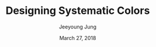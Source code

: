 ---
layout: post
date: March 27, 2018
title: Designing Systematic Colors
author: Jeeyoung Jung
link: https://uxplanet.org/designing-systematic-colors-b5d2605b15c
description: Color is a core building block of any design system. This article focuses on how to make themable, flexible, WCAG 2.0 compliant color ramps for a design system.
tags:
- process

---